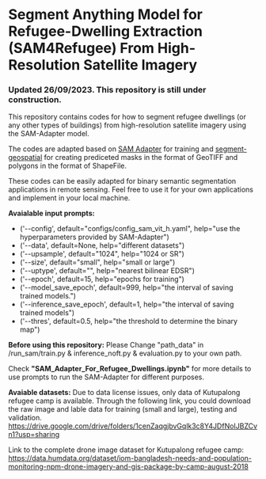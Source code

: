 # Segment Anything Model for Refugee-Dwelling Extraction (SAM4Refugee) From High-Resolution Satellite Imagery

### Updated 26/09/2023. This repository is still under construction.

This repository contains codes for how to segment refugee dwellings (or any other types of buildings) from high-resolution satellite imagery using the SAM-Adapter model.<br>

The codes are adapted based on [SAM Adapter](https://github.com/tianrun-chen/SAM-Adapter-PyTorch) for training and [segment-geospatial](https://github.com/opengeos/segment-geospatial) for creating prediceted masks in the format of GeoTIFF and polygons in the format of ShapeFile.<br>

These codes can be easily adapted for binary semantic segmentation applications in remote sensing. Feel free to use it for your own applications and implement in your local machine.<br>

**Avaialable input prompts: <br>**
- ('--config', default="configs/config_sam_vit_h.yaml", help="use the hyperparameters provided by SAM-Adapter")
- ('--data', default=None, help="different datasets")
- ('--upsample', default="1024", help="1024 or SR") 
- ('--size', default="small", help="small or large") 
- ('--uptype', default="", help="nearest bilinear EDSR") 
- ('--epoch', default=15, help="epochs for training") 
- ('--model_save_epoch', default=999, help="the interval of saving trained models.") 
- ('--inference_save_epoch', default=1, help="the interval of saving trained models") 
- ('--thres', default=0.5, help="the threshold to determine the binary map")  

**Before using this repository:**
Please Change "path_data" in /run_sam/train.py & inference_noft.py & evaluation.py to your own path.

Check **"SAM_Adapter_For_Refugee_Dwellings.ipynb"** for more details to use prompts to run the SAM-Adapter for different purposes.

**Avaiable datasets:**
Due to data license issues, only data of Kutupalong refugee camp is available.
Through the following link, you could download the raw image and lable data for training (small and large), testing and validation.
https://drive.google.com/drive/folders/1cenZaqgjbvGqlk3c8Y4JDfNoIJBZCvn1?usp=sharing

Link to the complete drone image dataset for Kutupalong refugee camp:
https://data.humdata.org/dataset/iom-bangladesh-needs-and-population-monitoring-npm-drone-imagery-and-gis-package-by-camp-august-2018
